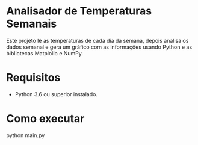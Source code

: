 # Analisador de Temperaturas Semanais

Este projeto lê as temperaturas de cada dia da semana, depois analisa os dados semanal e gera um gráfico com as informações usando Python e as bibliotecas Matplolib e NumPy.

# Requisitos

- Python 3.6 ou superior instalado.

# Como executar
python main.py

